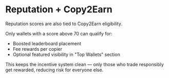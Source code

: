 # Reputation + Copy2Earn

Reputation scores are also tied to Copy2Earn eligibility.

Only wallets with a score above 70 can qualify for:
- Boosted leaderboard placement
- Fee rewards per copier
- Optional featured visibility in "Top Wallets" section

This keeps the incentive system clean — only those who trade responsibly get rewarded, reducing risk for everyone else.
